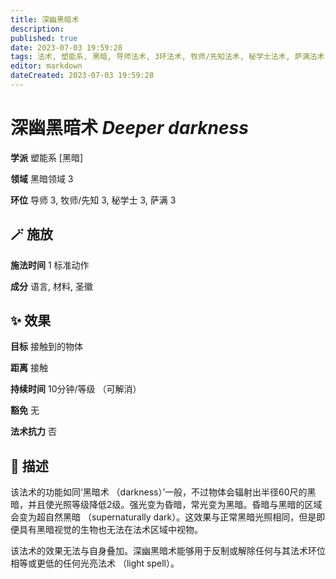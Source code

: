 ```yaml
---
title: 深幽黑暗术
description: 
published: true
date: 2023-07-03 19:59:28
tags: 法术, 塑能系, 黑暗, 导师法术, 3环法术, 牧师/先知法术, 秘学士法术, 萨满法术, 黑暗领域
editor: markdown
dateCreated: 2023-07-03 19:59:28
---
```


# **深幽黑暗术** *Deeper darkness*

**学派** 塑能系 \[黑暗\] 

**领域** 黑暗领域 3

**环位** 导师 3, 牧师/先知 3, 秘学士 3, 萨满 3

## 🪄 施放

**施法时间** 1 标准动作

**成分** 语言, 材料, 圣徽

## ✨ 效果 

**目标** 接触到的物体 

**距离** 接触  

**持续时间** 10分钟/等级 （可解消） 

**豁免** 无

**法术抗力** 否

## 📖 描述

该法术的功能如同‘黑暗术 （darkness）’一般，不过物体会辐射出半径60尺的黑暗，并且使光照等级降低2级。强光变为昏暗，常光变为黑暗。昏暗与黑暗的区域会变为超自然黑暗 （supernaturally dark）。这效果与正常黑暗光照相同，但是即便具有黑暗视觉的生物也无法在法术区域中视物。

该法术的效果无法与自身叠加。深幽黑暗术能够用于反制或解除任何与其法术环位相等或更低的任何光亮法术 （light spell）。
    